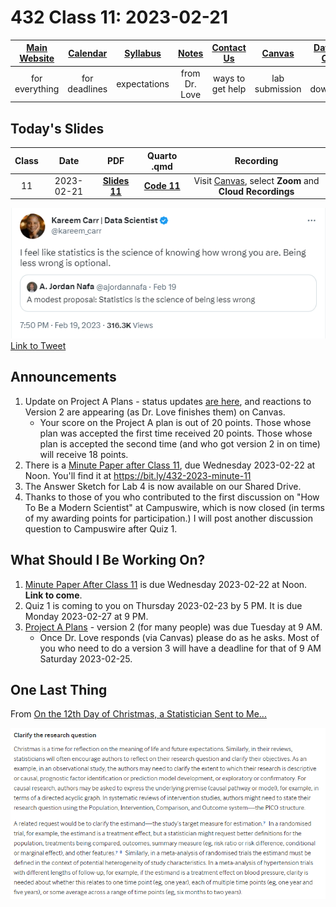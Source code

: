 # 432 Class 11: 2023-02-21

[Main Website](https://thomaselove.github.io/432-2023/) | [Calendar](https://thomaselove.github.io/432-2023/calendar.html) | [Syllabus](https://thomaselove.github.io/432-syllabus-2023/) | [Notes](https://thomaselove.github.io/432-notes/) | [Contact Us](https://thomaselove.github.io/432-2023/contact.html) | [Canvas](https://canvas.case.edu) | [Data and Code](https://github.com/THOMASELOVE/432-data) | [Sources](https://github.com/THOMASELOVE/432-classes-2023/tree/main/sources)
:-----------: | :--------------: | :----------: | :---------: | :-------------: | :-----------: | :------------: |:------:
for everything | for deadlines | expectations | from Dr. Love | ways to get help | lab submission | for downloads | to read

## Today's Slides

Class | Date | PDF | Quarto .qmd | Recording
:---: | :--------: | :------: | :------: | :-------------:
11 | 2023-02-21 | **[Slides 11](https://github.com/THOMASELOVE/432-slides-2023/blob/main/slides11.pdf)** | **[Code 11](https://github.com/THOMASELOVE/432-slides-2023/blob/main/slides11.qmd)** | Visit [Canvas](https://canvas.case.edu/), select **Zoom** and **Cloud Recordings**

![](carr_2023_02.png) [Link to Tweet](https://twitter.com/kareem_carr/status/1627470659793068032)

## Announcements

1. Update on Project A Plans - status updates [are here](https://github.com/THOMASELOVE/432-classes-2023/blob/main/projectA/plans.md), and reactions to Version 2 are appearing (as Dr. Love finishes them) on Canvas. 
    - Your score on the Project A plan is out of 20 points. Those whose plan was accepted the first time received 20 points. Those whose plan is accepted the second time (and who got version 2 in on time) will receive 18 points.
2. There is a [Minute Paper after Class 11](https://bit.ly/432-2023-minute-11), due Wednesday 2023-02-22 at Noon. You'll find it at https://bit.ly/432-2023-minute-11
3. The Answer Sketch for Lab 4 is now available on our Shared Drive.
4. Thanks to those of you who contributed to the first discussion on "How To Be a Modern Scientist" at Campuswire, which is now closed (in terms of my awarding points for participation.) I will post another discussion question to Campuswire after Quiz 1.

## What Should I Be Working On?

1. [Minute Paper After Class 11](https://bit.ly/432-2023-minute-11) is due Wednesday 2023-02-22 at Noon. **Link to come**.
2. Quiz 1 is coming to you on Thursday 2023-02-23 by 5 PM. It is due Monday 2023-02-27 at 9 PM.
3. [Project A Plans](https://github.com/THOMASELOVE/432-classes-2023/blob/main/projectA/plans.md) - version 2 (for many people) was due Tuesday at 9 AM. 
    - Once Dr. Love responds (via Canvas) please do as he asks. Most of you who need to do a version 3 will have a deadline for that of 9 AM Saturday 2023-02-25.

## One Last Thing

From [On the 12th Day of Christmas, a Statistician Sent to Me...](https://www.bmj.com/content/379/bmj-2022-072883)

![](christmas1.png)

